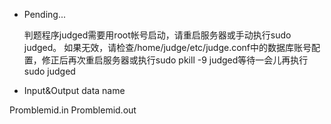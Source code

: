 
- Pending...

  判题程序judged需要用root帐号启动，请重启服务器或手动执行sudo judged。
  如果无效，请检查/home/judge/etc/judge.conf中的数据库账号配置，修正后再次重启服务器或执行sudo pkill -9 judged等待一会儿再执行sudo judged

- Input&Output data name

Promblemid.in
Promblemid.out

